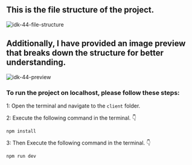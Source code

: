 ## This is the file structure of the project.

![idk-44-file-structure](https://github.com/movevirtual/idk-tailwindkit-instruction/assets/136367781/4528dbe4-75a0-411f-902c-25c2a701820f)

## Additionally, I have provided an image preview that breaks down the structure for better understanding.

![idk-44-preview](https://github.com/movevirtual/idk-tailwindkit-instruction/assets/136367781/896e8739-8373-4711-a977-1f0dfce31a51)

### To run the project on localhost, please follow these steps:

1: Open the terminal and navigate to the `client` folder.

2: Execute the following command in the terminal. 👇

```
npm install
```

3: Then Execute the following command in the terminal. 👇

```
npm run dev
```
